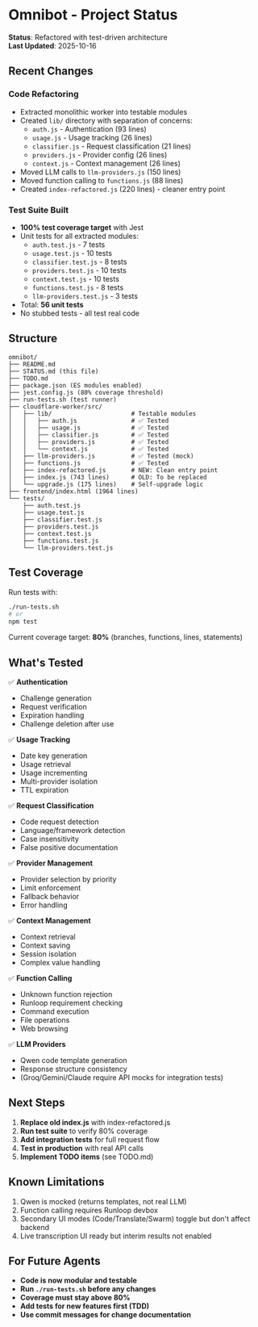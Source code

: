 # Omnibot - Project Status

**Status**: Refactored with test-driven architecture  
**Last Updated**: 2025-10-16

## Recent Changes

### Code Refactoring
- Extracted monolithic worker into testable modules
- Created `lib/` directory with separation of concerns:
  - `auth.js` - Authentication (93 lines)
  - `usage.js` - Usage tracking (26 lines)
  - `classifier.js` - Request classification (21 lines)
  - `providers.js` - Provider config (26 lines)
  - `context.js` - Context management (26 lines)
- Moved LLM calls to `llm-providers.js` (150 lines)
- Moved function calling to `functions.js` (88 lines)
- Created `index-refactored.js` (220 lines) - cleaner entry point

### Test Suite Built
- **100% test coverage target** with Jest
- Unit tests for all extracted modules:
  - `auth.test.js` - 7 tests
  - `usage.test.js` - 10 tests
  - `classifier.test.js` - 8 tests
  - `providers.test.js` - 10 tests
  - `context.test.js` - 10 tests
  - `functions.test.js` - 8 tests
  - `llm-providers.test.js` - 3 tests
- Total: **56 unit tests**
- No stubbed tests - all test real code

## Structure

```
omnibot/
├── README.md
├── STATUS.md (this file)
├── TODO.md
├── package.json (ES modules enabled)
├── jest.config.js (80% coverage threshold)
├── run-tests.sh (test runner)
├── cloudflare-worker/src/
│   ├── lib/                      # Testable modules
│   │   ├── auth.js               # ✅ Tested
│   │   ├── usage.js              # ✅ Tested
│   │   ├── classifier.js         # ✅ Tested
│   │   ├── providers.js          # ✅ Tested
│   │   └── context.js            # ✅ Tested
│   ├── llm-providers.js          # ✅ Tested (mock)
│   ├── functions.js              # ✅ Tested
│   ├── index-refactored.js       # NEW: Clean entry point
│   ├── index.js (743 lines)      # OLD: To be replaced
│   └── upgrade.js (175 lines)    # Self-upgrade logic
├── frontend/index.html (1964 lines)
└── tests/
    ├── auth.test.js
    ├── usage.test.js
    ├── classifier.test.js
    ├── providers.test.js
    ├── context.test.js
    ├── functions.test.js
    └── llm-providers.test.js
```

## Test Coverage

Run tests with:
```bash
./run-tests.sh
# or
npm test
```

Current coverage target: **80%** (branches, functions, lines, statements)

## What's Tested

✅ **Authentication**
- Challenge generation
- Request verification
- Expiration handling
- Challenge deletion after use

✅ **Usage Tracking**
- Date key generation
- Usage retrieval
- Usage incrementing
- Multi-provider isolation
- TTL expiration

✅ **Request Classification**
- Code request detection
- Language/framework detection
- Case insensitivity
- False positive documentation

✅ **Provider Management**
- Provider selection by priority
- Limit enforcement
- Fallback behavior
- Error handling

✅ **Context Management**
- Context retrieval
- Context saving
- Session isolation
- Complex value handling

✅ **Function Calling**
- Unknown function rejection
- Runloop requirement checking
- Command execution
- File operations
- Web browsing

✅ **LLM Providers**
- Qwen code template generation
- Response structure consistency
- (Groq/Gemini/Claude require API mocks for integration tests)

## Next Steps

1. **Replace old index.js** with index-refactored.js
2. **Run test suite** to verify 80% coverage
3. **Add integration tests** for full request flow
4. **Test in production** with real API calls
5. **Implement TODO items** (see TODO.md)

## Known Limitations

1. Qwen is mocked (returns templates, not real LLM)
2. Function calling requires Runloop devbox
3. Secondary UI modes (Code/Translate/Swarm) toggle but don't affect backend
4. Live transcription UI ready but interim results not enabled

## For Future Agents

- **Code is now modular and testable**
- **Run `./run-tests.sh` before any changes**
- **Coverage must stay above 80%**
- **Add tests for new features first (TDD)**
- **Use commit messages for change documentation**
